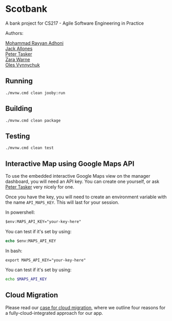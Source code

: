 # Scotbank 

A bank project for CS217 - Agile Software Engineering in Practice

Authors:

[Mohammad Rayyan Adhoni](https://github.com/MoRayyan107)  
[Jack Allones](https://github.com/newpants5)  
[Peter Tasker](https://github.com/petertasker)  
[Zara Warne](https://github.com/riiant)  
[Oles Vynnychuk](https://github.com/OlesVynnychuk)

## Running

    ./mvnw.cmd clean jooby:run

## Building

    ./mvnw.cmd clean package

## Testing

    ./mvnw.cmd clean test 

## Interactive Map using Google Maps API
To use the embedded interactive Google Maps view on the manager dashboard, you will need an API key. You can create one
yourself, or ask [Peter Tasker](mailto:peter.tasker.2023@uni.strath.ac.uk) very nicely for one.

Once you have the key, you will need to create an environment variable with the name `API_MAPS_KEY`. This will last for 
your session.

In powershell:
```ps
$env:MAPS_API_KEY="your-key-here"
```
You can test if it's set by using:
```ps
echo $env:MAPS_API_KEY
```

In bash:
```
export MAPS_API_KEY="your-key-here"
```
You can test if it's set by using:
```bash
echo $MAPS_API_KEY
```

## Cloud Migration
Please read our [case for cloud migration](cloudproposal.pdf), where we outline four reasons for a fully-cloud-integrated approach for our app.
